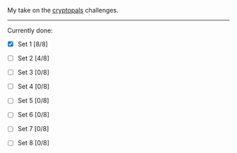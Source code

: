 My take on the [cryptopals](https://cryptopals.com/) challenges.  

---
Currently done:
 *[X] Set 1 [8/8]
 *[ ] Set 2 [4/8]
 *[ ] Set 3 [0/8]
 *[ ] Set 4 [0/8]
 *[ ] Set 5 [0/8]
 *[ ] Set 6 [0/8]
 *[ ] Set 7 [0/8]
 *[ ] Set 8 [0/8]
 
 
